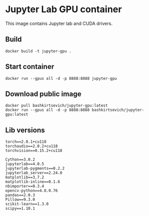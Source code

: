 # Jupyter Lab GPU container

This image contains Jupyter lab and CUDA drivers.

## Build

```
docker build -t jupyter-gpu .
```

## Start container

```
docker run --gpus all -d -p 8888:8888 jupyter-gpu
```

## Download public image

```
docker pull bashkirtsevich/jupyter-gpu:latest
docker run --gpus all -d -p 8888:8888 bashkirtsevich/jupyter-gpu:latest
```

## Lib versions

```
torch==2.0.1+cu118
torchaudio==2.0.2+cu118
torchvision==0.15.2+cu118

Cython==3.0.2
jupyterlab==4.0.5
jupyterlab-pygments==0.2.2
jupyterlab_server==2.24.0
matplotlib==3.7.2
matplotlib-inline==0.1.6
nbimporter==0.3.4
opencv-python==4.8.0.76
pandas==2.0.3
Pillow==9.3.0
scikit-learn==1.3.0
scipy==1.10.1
```
